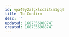```yaml
---
id: vpa49y2algxlcc3itsm1gq4
title: To Confirm
desc: ''
updated: 1687056988747
created: 1687056988747
---
```

